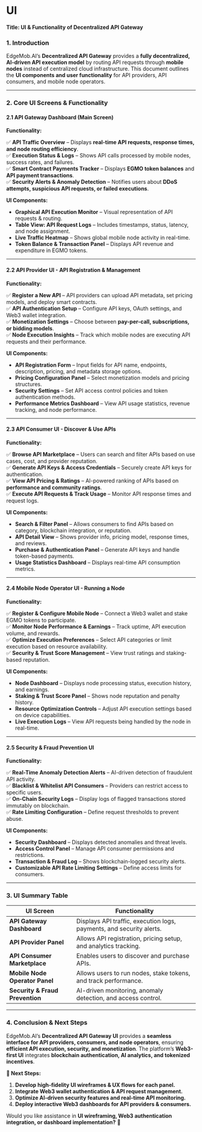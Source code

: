 # UI

**Title: UI & Functionality of Decentralized API Gateway**

### **1. Introduction**

EdgeMob.AI’s **Decentralized API Gateway** provides a **fully decentralized, AI-driven API execution model** by routing API requests through **mobile nodes** instead of centralized cloud infrastructure. This document outlines the **UI components and user functionality** for API providers, API consumers, and mobile node operators.

***

### **2. Core UI Screens & Functionality**

#### **2.1 API Gateway Dashboard (Main Screen)**

**Functionality:**

✅ **API Traffic Overview** – Displays **real-time API requests, response times, and node routing efficiency**.\
✅ **Execution Status & Logs** – Shows API calls processed by mobile nodes, success rates, and failures.\
✅ **Smart Contract Payments Tracker** – Displays **EGMO token balances** and **API payment transactions**.\
✅ **Security Alerts & Anomaly Detection** – Notifies users about **DDoS attempts, suspicious API requests, or failed executions**.

**UI Components:**

* **Graphical API Execution Monitor** – Visual representation of API requests & routing.
* **Table View: API Request Logs** – Includes timestamps, status, latency, and node assignment.
* **Live Traffic Heatmap** – Shows global mobile node activity in real-time.
* **Token Balance & Transaction Panel** – Displays API revenue and expenditure in EGMO tokens.

***

#### **2.2 API Provider UI - API Registration & Management**

**Functionality:**

✅ **Register a New API** – API providers can upload API metadata, set pricing models, and deploy smart contracts.\
✅ **API Authentication Setup** – Configure API keys, OAuth settings, and Web3 wallet integration.\
✅ **Monetization Settings** – Choose between **pay-per-call, subscriptions, or bidding models**.\
✅ **Node Execution Insights** – Track which mobile nodes are executing API requests and their performance.

**UI Components:**

* **API Registration Form** – Input fields for API name, endpoints, description, pricing, and metadata storage options.
* **Pricing Configuration Panel** – Select monetization models and pricing structures.
* **Security Settings** – Set API access control policies and token authentication methods.
* **Performance Metrics Dashboard** – View API usage statistics, revenue tracking, and node performance.

***

#### **2.3 API Consumer UI - Discover & Use APIs**

**Functionality:**

✅ **Browse API Marketplace** – Users can search and filter APIs based on use cases, cost, and provider reputation.\
✅ **Generate API Keys & Access Credentials** – Securely create API keys for authentication.\
✅ **View API Pricing & Ratings** – AI-powered ranking of APIs based on **performance and community ratings**.\
✅ **Execute API Requests & Track Usage** – Monitor API response times and request logs.

**UI Components:**

* **Search & Filter Panel** – Allows consumers to find APIs based on category, blockchain integration, or reputation.
* **API Detail View** – Shows provider info, pricing model, response times, and reviews.
* **Purchase & Authentication Panel** – Generate API keys and handle token-based payments.
* **Usage Statistics Dashboard** – Displays real-time API consumption metrics.

***

#### **2.4 Mobile Node Operator UI - Running a Node**

**Functionality:**

✅ **Register & Configure Mobile Node** – Connect a Web3 wallet and stake EGMO tokens to participate.\
✅ **Monitor Node Performance & Earnings** – Track uptime, API execution volume, and rewards.\
✅ **Optimize Execution Preferences** – Select API categories or limit execution based on resource availability.\
✅ **Security & Trust Score Management** – View trust ratings and staking-based reputation.

**UI Components:**

* **Node Dashboard** – Displays node processing status, execution history, and earnings.
* **Staking & Trust Score Panel** – Shows node reputation and penalty history.
* **Resource Optimization Controls** – Adjust API execution settings based on device capabilities.
* **Live Execution Logs** – View API requests being handled by the node in real-time.

***

#### **2.5 Security & Fraud Prevention UI**

**Functionality:**

✅ **Real-Time Anomaly Detection Alerts** – AI-driven detection of fraudulent API activity.\
✅ **Blacklist & Whitelist API Consumers** – Providers can restrict access to specific users.\
✅ **On-Chain Security Logs** – Display logs of flagged transactions stored immutably on blockchain.\
✅ **Rate Limiting Configuration** – Define request thresholds to prevent abuse.

**UI Components:**

* **Security Dashboard** – Displays detected anomalies and threat levels.
* **Access Control Panel** – Manage API consumer permissions and restrictions.
* **Transaction & Fraud Log** – Shows blockchain-logged security alerts.
* **Customizable API Rate Limiting Settings** – Define access limits for consumers.

***

### **3. UI Summary Table**

| **UI Screen**                   | **Functionality**                                                    |
| ------------------------------- | -------------------------------------------------------------------- |
| **API Gateway Dashboard**       | Displays API traffic, execution logs, payments, and security alerts. |
| **API Provider Panel**          | Allows API registration, pricing setup, and analytics tracking.      |
| **API Consumer Marketplace**    | Enables users to discover and purchase APIs.                         |
| **Mobile Node Operator Panel**  | Allows users to run nodes, stake tokens, and track performance.      |
| **Security & Fraud Prevention** | AI-driven monitoring, anomaly detection, and access control.         |

***

### **4. Conclusion & Next Steps**

EdgeMob.AI’s **Decentralized API Gateway UI** provides a **seamless interface for API providers, consumers, and node operators**, ensuring **efficient API execution, security, and monetization**. The platform’s **Web3-first UI** integrates **blockchain authentication, AI analytics, and tokenized incentives**.

**🚀 Next Steps:**

1. **Develop high-fidelity UI wireframes & UX flows for each panel.**
2. **Integrate Web3 wallet authentication & API request management.**
3. **Optimize AI-driven security features and real-time API monitoring.**
4. **Deploy interactive Web3 dashboards for API providers & consumers.**

Would you like assistance in **UI wireframing, Web3 authentication integration, or dashboard implementation?** 🚀
